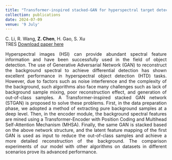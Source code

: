 ```yaml
---
title: "Transformer-inspired stacked-GAN for hyperspectral target detection"
collection: publications
date: 2024-07-09
venue: '9 July'
---
```

C. Li, R. Wang, **Z. Chen**, H. Gao, S. Xu <br>
TRES
[Download paper here](https://www.tandfonline.com/doi/abs/10.1080/01431161.2024.2370500)

<div style="text-align: justify;">
Hyperspectral images (HSI) can provide abundant spectral feature information and have been successfully used in the field of object detection. The use of Generative Adversarial Network (GAN) to reconstruct the background spectral to achieve differential detection has shown excellent performance in hyperspectral object detection (HTD) tasks. However, due to factors such as noise interference and the complexity of the background, such algorithms also face many challenges such as lack of background sample mixing, poor reconstruction effect, and generation of out-of-class samples. A Transformer-inspired stacked GAN network (STGAN) is proposed to solve these problems. First, in the data preparation phase, we adopted a method of extracting pure background samples at a deep level. Then, in the encoder module, the background spectral features are mined using a Transformer-Encoder with Position Coding and Multihead Self-Attention Mechanism (MHSA). Finally, the same GAN is stacked based on the above network structure, and the latent feature mapping of the first GAN is used as input to reduce the out-of-class samples and achieve a more detailed reconstruction of the background. The comparison experiments of our model with other algorithms on datasets in different scenarios prove its advanced performance.
</div>
